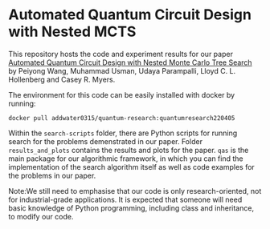 # Automated Quantum Circuit Design with Nested MCTS

This repository hosts the code and experiment results for our paper [Automated Quantum Circuit Design with Nested Monte Carlo Tree Search](https://arxiv.org/abs/2207.00132) by Peiyong Wang, Muhammad Usman, Udaya Parampalli, Lloyd C. L. Hollenberg and Casey R. Myers.

The environment for this code can be easily installed with docker by running:

`docker pull addwater0315/quantum-research:quantumresearch220405`

Within the `search-scripts` folder, there are Python scripts for running search for the problems demenstrated in our paper. Folder `results_and_plots` contains the results and plots for the paper. `qas` is the main package for our algorithmic framework, in which you can find the implementation of the search algorithm itself as well as code examples for the problems in our paper.

Note:We still need to emphasise that our code is only research-oriented, not for industrial-grade applications.
 It is expected that someone will need basic knowledge of Python programming, including class and inheritance, to modify our code.
